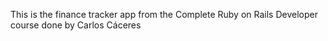 This is the finance tracker app from the Complete Ruby on Rails Developer course done by Carlos Cáceres